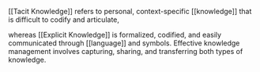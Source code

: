 [[Tacit Knowledge]] refers to personal, context-specific [[knowledge]] that is difficult to codify and articulate, 

whereas [[Explicit Knowledge]] is formalized, codified, and easily communicated through [[language]] and symbols. Effective knowledge management involves capturing, sharing, and transferring both types of knowledge.
